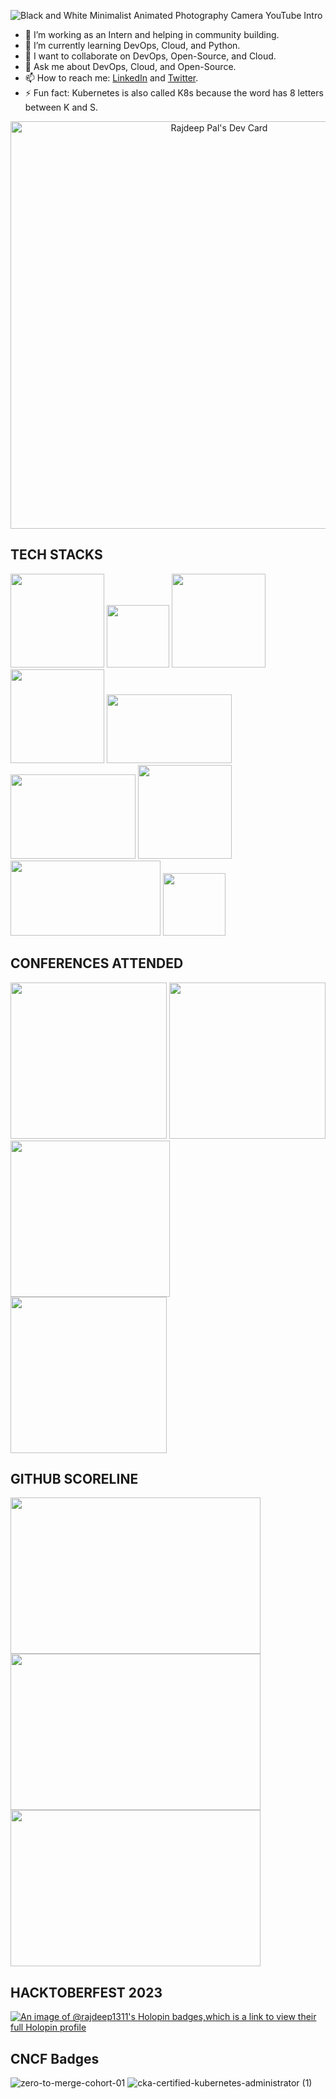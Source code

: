 <!---
**Rajdeep1311/Rajdeep1311** is a ✨ _special_ ✨ repository because its `README.md` (this file) appears on the GitHub profile.
--->

![Black and White Minimalist Animated Photography Camera YouTube Intro](https://github.com/Rajdeep1311/Rajdeep1311/assets/113296626/aa193074-02f5-422d-9343-c55c32a27796)

- 🔭 I’m working as an Intern and helping in community building.
- 🌱 I’m currently learning DevOps, Cloud, and Python.
- 👯 I want to collaborate on DevOps, Open-Source, and Cloud.
- 💬 Ask me about DevOps, Cloud, and Open-Source.
- 📫 How to reach me: [LinkedIn](https://www.linkedin.com/in/rajdeep-pal-1832211b5/) and [Twitter](https://twitter.com/Rajdeep1311).
- ⚡ Fun fact: Kubernetes is also called K8s because the word has 8 letters between K and S.

<p align="center">
  <a href="https://app.daily.dev/rajdeep1311"><img src="https://api.daily.dev/devcards/v2/9pCoz5TC8x2HW2woSHutS.png?type=wide&r=im8" width="652" alt="Rajdeep Pal's Dev Card"/></a>
  </p>

<h2>TECH STACKS</h2>

<img width="150" height="150" src="https://github.com/Rajdeep1311/Rajdeep1311/assets/113296626/acacf976-878d-4676-bf75-ff61a4f45183">
<img width="100" height="100" src="https://github.com/Rajdeep1311/Rajdeep1311/assets/113296626/ce47bc3e-af7d-4808-bf7f-d7bd8fc5aca9">
<img width="150" height="150" src="https://github.com/Rajdeep1311/Rajdeep1311/assets/113296626/6065bd3d-5979-4557-9a45-32db5d53c377">
<img width="150" height="150" src="https://github.com/Rajdeep1311/Rajdeep1311/assets/113296626/79ea9a82-5571-459e-9330-aadf1dd67f2d">
<img width="200" height="110" src="https://github.com/Rajdeep1311/Rajdeep1311/assets/113296626/178f6d8c-8fb9-4c56-99a3-376c9c37fced">
</br>
<img width="200" height="135" src="https://github.com/Rajdeep1311/Rajdeep1311/assets/113296626/5e5ae5a7-6184-4b75-a59f-ad591b25920a">
<img width="150" height="150" src="https://github.com/Rajdeep1311/Rajdeep1311/assets/113296626/762d14e2-ac7b-48ea-9614-121e109bd095">
<img width="240" height="120" src="https://github.com/Rajdeep1311/Rajdeep1311/assets/113296626/f9507641-1df8-4ddd-bafd-0144bbe4328a">
<img width="100" height="100" src="https://github.com/Rajdeep1311/Rajdeep1311/assets/113296626/dcbe2ccb-18b7-4e19-8ebf-8e1c7ab5a9cb">

<h2>CONFERENCES ATTENDED</h2>

<img width="250" height="250" src="https://github.com/Rajdeep1311/Rajdeep1311/assets/113296626/5dbe233f-b009-4879-a183-78bff5eb5fc5">

<img width="250" height="250" src="https://github.com/Rajdeep1311/Rajdeep1311/assets/113296626/5c0fec1c-922f-4407-a33a-322c1a9c6d2c">

<img width="255" height="250" src="https://github.com/Rajdeep1311/Rajdeep1311/assets/113296626/9c625182-34fe-4edb-9991-e2a30a7fc94d">

<img width="250" height="250" src="https://github.com/Rajdeep1311/Rajdeep1311/assets/113296626/c10c1739-89d4-4d2e-8ba4-1b2496ad1200">

<h2>GITHUB SCORELINE</h2>

<img width="400" height="250" src="https://stats.quine.sh/Rajdeep1311/github?theme=dark">
<img width="400" height="250" src="https://stats.quine.sh/Rajdeep1311/topics-over-time?theme=dark">
<img width="400" height="250" src="https://stats.quine.sh/Rajdeep1311/languages-over-time?theme=dark">

<h2>HACKTOBERFEST 2023</h2>

[![An image of @rajdeep1311's Holopin badges,which is a link to view their full Holopin profile](https://holopin.me/rajdeep1311)](https://holopin.io/@rajdeep1311)

<h2>CNCF Badges</h2>

![zero-to-merge-cohort-01](https://github.com/Rajdeep1311/Rajdeep1311/assets/113296626/75918ed8-c04c-4901-824a-af7218eb58b4)
![cka-certified-kubernetes-administrator (1)](https://github.com/user-attachments/assets/d5d2c844-4490-4409-a83c-e2f8a0fdd39a)

